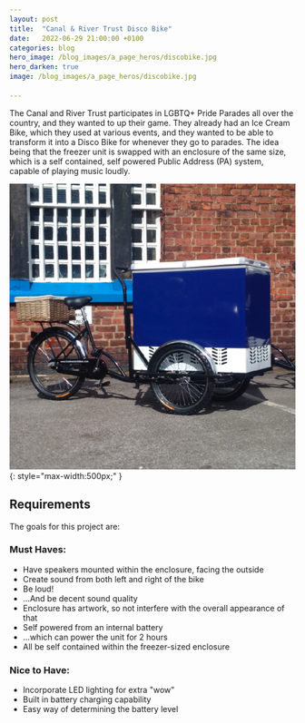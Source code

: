 ```yaml
---
layout: post
title:  "Canal & River Trust Disco Bike"
date:   2022-06-29 21:00:00 +0100
categories: blog
hero_image: /blog_images/a_page_heros/discobike.jpg
hero_darken: true
image: /blog_images/a_page_heros/discobike.jpg

---
```


The Canal and River Trust participates in LGBTQ+ Pride Parades all over the country, and they wanted to up their game. They already had an Ice Cream Bike, which they used at various events, and they wanted to be able to  transform it into a Disco Bike for whenever they go to parades. The idea being that the freezer unit is swapped with an enclosure of the same size, which is a self contained, self powered Public Address (PA) system, capable of playing music loudly.

![Original bike](/blog_images/discobike/originalbike.png "I don't have an photo of the bike with the freezer unit, but is was like this."){: style="max-width:500px;" }

## Requirements
The goals for this project are:
### Must Haves:
- Have speakers mounted within the enclosure, facing the outside
- Create sound from both left and right of the bike
- Be loud!
- ...And be decent sound quality
- Enclosure has artwork, so not interfere with the overall appearance of that
- Self powered from an internal battery
- ...which can power the unit for 2 hours
- All be self contained within the freezer-sized enclosure

### Nice to Have:
- Incorporate LED lighting for extra "wow"
- Built in battery charging capability
- Easy way of determining the battery level
